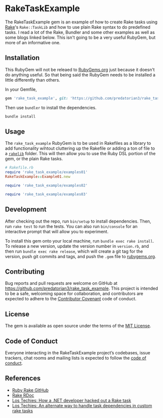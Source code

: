 # RakeTaskExample

The RakeTaskExample gem is an example of how to create Rake tasks using [Rake](https://github.com/ruby/rake)'s `Rake::TaskLib` and how to use plain Rake syntax to do predefined tasks. I read a lot of the Rake, Bundler and some other examples as well as some blogs linked below. This isn't going to be a very useful RubyGem, but more of an informative one.

## Installation

This RubyGem will not be releaed to [RubyGems.org](https://rubygems.org) just because it doesn't do anything useful. So that being said the RubyGem needs to be installed a little differently than others.

In your Gemfile,
```ruby
gem 'rake_task_example', git: 'https://github.com/predatorian3/rake_task_example'
```

Then use `bundler` to install the dependencies.
```bash
bundle install
```

## Usage

The `rake_task_example` RubyGem is to be used in Rakefiles as a library to add functionality wihtout cluttering up the Rakefile or adding a ton of file to a [`rakelib`](https://ruby.github.io/rake/doc/rakefile_rdoc.html#label-Rakefile+Path) folder. This will then allow you to use the Ruby DSL portion of the gem, or the plain Rake tasks.

```ruby
# Rakefile.rb
require 'rake_task_example/examples01'
RakeTaskExample::Example01.new

require 'rake_task_example/examples02'

require 'rake_task_example/examples03'
```

## Development

After checking out the repo, run `bin/setup` to install dependencies. Then, run `rake test` to run the tests. You can also run `bin/console` for an interactive prompt that will allow you to experiment.

To install this gem onto your local machine, run `bundle exec rake install`. To release a new version, update the version number in `version.rb`, and then run `bundle exec rake release`, which will create a git tag for the version, push git commits and tags, and push the `.gem` file to [rubygems.org](https://rubygems.org).

## Contributing

Bug reports and pull requests are welcome on GitHub at https://github.com/predatorian3/rake_task_example. This project is intended to be a safe, welcoming space for collaboration, and contributors are expected to adhere to the [Contributor Covenant](http://contributor-covenant.org) code of conduct.

## License

The gem is available as open source under the terms of the [MIT License](http://opensource.org/licenses/MIT).

## Code of Conduct

Everyone interacting in the RakeTaskExample project’s codebases, issue trackers, chat rooms and mailing lists is expected to follow the [code of conduct](https://github.com/predatorian3/rake_task_example/blob/master/CODE_OF_CONDUCT.md).

## References

* [Ruby Rake GitHub](https://github.com/ruby/rake)
* [Rake RDoc](https://ruby.github.io/rake)
* [Los Techies: How a .NET developer hacked out a Rake task](https://lostechies.com/derickbailey/2009/09/17/how-a-net-developer-hacked-out-a-rake-task/)
* [Los Techies: An alternate way to handle task dependencies in custom rake tasks](https://lostechies.com/derickbailey/2009/09/18/an-alternate-way-to-handle-task-dependencies-in-custom-rake-tasks/)

